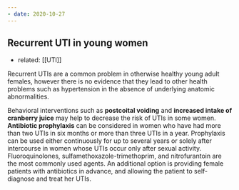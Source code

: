 ```yaml
---
- date: 2020-10-27
---
```


## Recurrent UTI in young women
- related: [[UTI]]

<!-- Recurrent UTI in young women management -->

Recurrent UTIs are a common problem in otherwise healthy young adult females, however there is no evidence that they lead to other health problems such as hypertension in the absence of underlying anatomic abnormalities.

Behavioral interventions such as **postcoital voiding** and **increased intake of cranberry juice** may help to decrease the risk of UTIs in some women.  **Antibiotic prophylaxis** can be considered in women who have had more than two UTIs in six months or more than three UTIs in a year.  Prophylaxis can be used either continuously for up to several years or solely after intercourse in women whose UTIs occur only after sexual activity.  Fluoroquinolones, sulfamethoxazole-trimethoprim, and nitrofurantoin are the most commonly used agents.  An additional option is providing female patients with antibiotics in advance, and allowing the patient to self-diagnose and treat her UTIs.